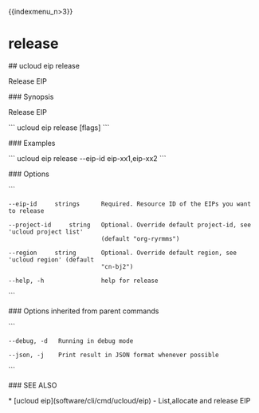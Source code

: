 {{indexmenu_n>3}}

# release

\#\# ucloud eip release

Release EIP

\#\#\# Synopsis

Release EIP

\`\`\` ucloud eip release \[flags\] \`\`\`

\#\#\# Examples

\`\`\` ucloud eip release --eip-id eip-xx1,eip-xx2 \`\`\`

\#\#\# Options

\`\`\`

``` 
--eip-id     strings      Required. Resource ID of the EIPs you want to release 
```

``` 
--project-id     string   Optional. Override default project-id, see 'ucloud project list'
                          (default "org-ryrmms") 
```

``` 
--region     string       Optional. Override default region, see 'ucloud region' (default
                          "cn-bj2") 
```

``` 
--help, -h                help for release 
```

\`\`\`

\#\#\# Options inherited from parent commands

\`\`\`

``` 
--debug, -d   Running in debug mode 
```

``` 
--json, -j    Print result in JSON format whenever possible 
```

\`\`\`

\#\#\# SEE ALSO

\* \[ucloud eip\](software/cli/cmd/ucloud/eip) - List,allocate and
release EIP
